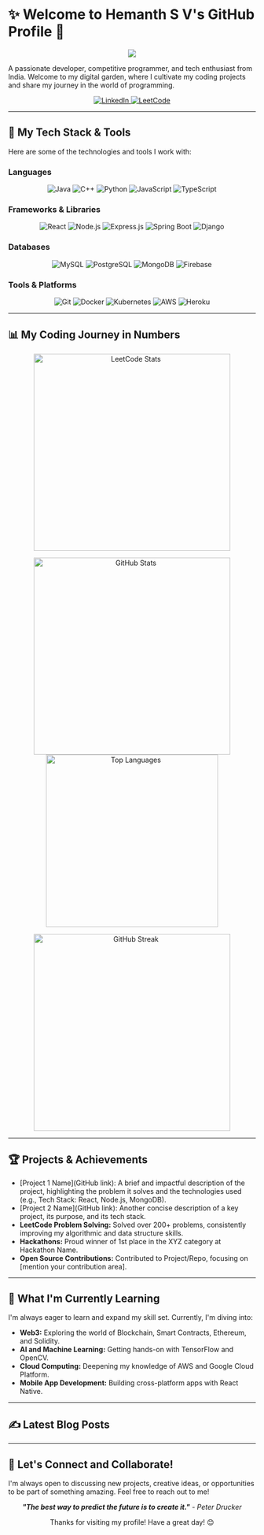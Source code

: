 # ✨ Welcome to Hemanth S V's GitHub Profile 👋

<p align="center">
  <img src="https://capsule-render.vercel.app/api?type=waving&color=auto&height=200&section=header&text=Hemanth%20S%20V&fontSize=90" />
</p>

A passionate developer, competitive programmer, and tech enthusiast from India. Welcome to my digital garden, where I cultivate my coding projects and share my journey in the world of programming.

<p align="center">
  <a href="https://www.linkedin.com/in/hemanth-s-v-2610b0329/">
    <img src="https://img.shields.io/badge/LinkedIn-0077B5?style=for-the-badge&logo=linkedin&logoColor=white" alt="LinkedIn">
  </a>
  <a href="https://leetcode.com/u/Hemanth-SV/">
    <img src="https://img.shields.io/badge/-LeetCode-FFA116?style=for-the-badge&logo=LeetCode&logoColor=black" alt="LeetCode">
  </a>
  <!-- Uncomment and replace with your links if you have them -->
  <!-- <a href="https://twitter.com/your_twitter_handle"><img src="https://img.shields.io/badge/Twitter-1DA1F2?style=for-the-badge&logo=twitter&logoColor=white" alt="Twitter"></a> -->
  <!-- <a href="https://your_blog_link.com"><img src="https://img.shields.io/badge/Blog-000000?style=for-the-badge&logo=medium&logoColor=white" alt="Blog"></a> -->
</p>

---

## 🚀 My Tech Stack & Tools

Here are some of the technologies and tools I work with:

### Languages
<p align="center">
  <img src="https://img.shields.io/badge/Java-ED8B00?style=for-the-badge&logo=java&logoColor=white" alt="Java">
  <img src="https://img.shields.io/badge/C++-00599C?style=for-the-badge&logo=c%2B%2B&logoColor=white" alt="C++">
  <img src="https://img.shields.io/badge/Python-3776AB?style=for-the-badge&logo=python&logoColor=white" alt="Python">
  <img src="https://img.shields.io/badge/JavaScript-F7DF1E?style=for-the-badge&logo=javascript&logoColor=black" alt="JavaScript">
  <img src="https://img.shields.io/badge/TypeScript-3178C6?style=for-the-badge&logo=typescript&logoColor=white" alt="TypeScript">
</p>

### Frameworks & Libraries
<p align="center">
  <img src="https://img.shields.io/badge/React-61DAFB?style=for-the-badge&logo=react&logoColor=black" alt="React">
  <img src="https://img.shields.io/badge/Node.js-339933?style=for-the-badge&logo=node.js&logoColor=white" alt="Node.js">
  <img src="https://img.shields.io/badge/Express.js-000000?style=for-the-badge&logo=express&logoColor=white" alt="Express.js">
  <img src="https://img.shields.io/badge/Spring_Boot-6DB33F?style=for-the-badge&logo=spring-boot&logoColor=white" alt="Spring Boot">
  <img src="https://img.shields.io/badge/Django-092E20?style=for-the-badge&logo=django&logoColor=white" alt="Django">
</p>

### Databases
<p align="center">
  <img src="https://img.shields.io/badge/MySQL-4479A1?style=for-the-badge&logo=mysql&logoColor=white" alt="MySQL">
  <img src="https://img.shields.io/badge/PostgreSQL-336791?style=for-the-badge&logo=postgresql&logoColor=white" alt="PostgreSQL">
  <img src="https://img.shields.io/badge/MongoDB-47A248?style=for-the-badge&logo=mongodb&logoColor=white" alt="MongoDB">
  <img src="https://img.shields.io/badge/Firebase-FFCA28?style=for-the-badge&logo=firebase&logoColor=black" alt="Firebase">
</p>

### Tools & Platforms
<p align="center">
  <img src="https://img.shields.io/badge/Git-F05032?style=for-the-badge&logo=git&logoColor=white" alt="Git">
  <img src="https://img.shields.io/badge/Docker-2496ED?style=for-the-badge&logo=docker&logoColor=white" alt="Docker">
  <img src="https://img.shields.io/badge/Kubernetes-326CE5?style=for-the-badge&logo=kubernetes&logoColor=white" alt="Kubernetes">
  <img src="https://img.shields.io/badge/AWS-232F3E?style=for-the-badge&logo=amazon-aws&logoColor=white" alt="AWS">
  <img src="https://img.shields.io/badge/Heroku-430098?style=for-the-badge&logo=heroku&logoColor=white" alt="Heroku">
</p>

---

## 📊 My Coding Journey in Numbers

<p align="center">
  <img src="https://leetcode-stats-six.vercel.app/api?username=Hemanth-SV" alt="LeetCode Stats" width="400"/>
</p>

<p align="center">
  <img src="https://github-readme-stats.vercel.app/api?username=HEMANTHSV31&count_private=true&show_icons=true&theme=radical" alt="GitHub Stats" width="400"/>
  <img src="https://github-readme-stats.vercel.app/api/top-langs/?username=HEMANTHSV31&theme=radical&layout=compact" alt="Top Languages" width="350"/>
</p>

<p align="center">
  <img src="https://github-readme-streak-stats.herokuapp.com/?user=HEMANTHSV31&theme=radical" alt="GitHub Streak" width="400"/>
</p>

<!-- Wakatime stats (optional) -->
<!-- <p align="center">
  <img src="https://wakatime.com/share/@your_wakatime_username/your_wakatime_image_code.svg" alt="Wakatime Stats" width="400"/>
</p> -->

---

## 🏆 Projects & Achievements

- [Project 1 Name](GitHub link): A brief and impactful description of the project, highlighting the problem it solves and the technologies used (e.g., Tech Stack: React, Node.js, MongoDB).
- [Project 2 Name](GitHub link): Another concise description of a key project, its purpose, and its tech stack.
- **LeetCode Problem Solving:** Solved over 200+ problems, consistently improving my algorithmic and data structure skills.
- **Hackathons:** Proud winner of 1st place in the XYZ category at Hackathon Name.
- **Open Source Contributions:** Contributed to Project/Repo, focusing on [mention your contribution area].

---

## 🌱 What I'm Currently Learning

I'm always eager to learn and expand my skill set. Currently, I'm diving into:

- **Web3:** Exploring the world of Blockchain, Smart Contracts, Ethereum, and Solidity.
- **AI and Machine Learning:** Getting hands-on with TensorFlow and OpenCV.
- **Cloud Computing:** Deepening my knowledge of AWS and Google Cloud Platform.
- **Mobile App Development:** Building cross-platform apps with React Native.

---

## ✍️ Latest Blog Posts

<!-- This section can be automated using GitHub Actions to fetch your latest blog posts -->
<!--
<ul>
<li><a href="your_blog_post_link">Blog Post Title 1</a></li>
<li><a href="your_blog_post_link">Blog Post Title 2</a></li>
</ul>
-->

---

## 🤝 Let's Connect and Collaborate!

I'm always open to discussing new projects, creative ideas, or opportunities to be part of something amazing. Feel free to reach out to me!

<p align="center">
  <em><b>"The best way to predict the future is to create it."</b> - Peter Drucker</em>
</p>

<p align="center">
  Thanks for visiting my profile! Have a great day! 😊
</p>
